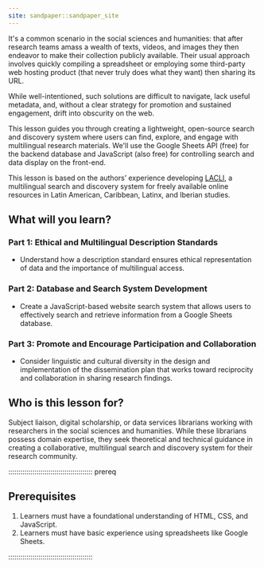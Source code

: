 ```yaml
---
site: sandpaper::sandpaper_site
---
```

It's a common scenario in the social sciences and humanities: that after research teams amass a wealth of texts, videos, and images they then endeavor to make their collection publicly available. Their usual approach involves quickly compiling a spreadsheet or employing some third-party web hosting product (that never truly does what they want) then sharing its URL. 

While well-intentioned, such solutions are difficult to navigate, lack useful metadata, and, without a clear strategy for promotion and sustained engagement, drift into obscurity on the web.

This lesson guides you through creating a lightweight, open-source search and discovery system where users can find, explore, and engage with multilingual research materials. We'll use the Google Sheets API (free) for the backend database and JavaScript (also free) for controlling search and data display on the front-end. 

This lesson is based on the authors’ experience developing [LACLI](https://lacli.info/), a multilingual search and discovery system for freely available online resources in Latin American, Caribbean, Latinx, and Iberian studies.

## What will you learn?
### Part 1: Ethical and Multilingual Description Standards

- Understand how a description standard ensures ethical representation of data and the importance of multilingual access.

### Part 2: Database and Search System Development

- Create a JavaScript-based website search system that allows users to effectively search and retrieve information from a Google Sheets database.

### Part 3: Promote and Encourage Participation and Collaboration

- Consider linguistic and cultural diversity in the design and implementation of the dissemination plan that works toward reciprocity and collaboration in sharing research findings.

## Who is this lesson for?
Subject liaison, digital scholarship, or data services librarians working with researchers in the social sciences and humanities. While these librarians possess domain expertise, they seek theoretical and technical guidance in creating a collaborative, multilingual search and discovery system for their research community.

::::::::::::::::::::::::::::::::::::::::::  prereq

## Prerequisites
1. Learners must have a foundational understanding of HTML, CSS, and JavaScript.
2. Learners must have basic experience using spreadsheets like Google Sheets.
   
::::::::::::::::::::::::::::::::::::::::::
